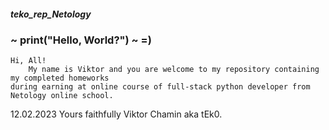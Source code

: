 ##### teko_rep_Netology

### ~ print("Hello, World?") ~ =)

    Hi, All! 
        My name is Viktor and you are welcome to my repository containing my completed homeworks
    during earning at online course of full-stack python developer from
    Netology online school.

 12.02.2023                                         Yours faithfully Viktor Chamin aka tEk0.
